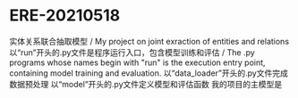 # ERE-20210518
实体关系联合抽取模型 / My project on joint exraction of entities and relations
以“run”开头的.py文件是程序运行入口，包含模型训练和评估 / The .py programs whose names begin with "run" is the execution entry point, containing model training and evaluation.
以“data_loader”开头的.py文件完成数据预处理
以“model”开头的.py文件定义模型和评估函数
我的项目的主模型是
